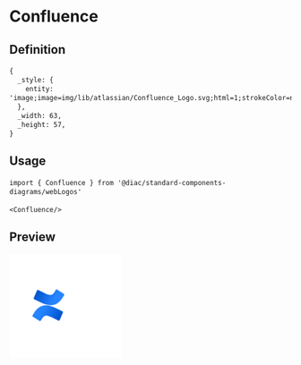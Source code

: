 # Confluence

## Definition

```
{
  _style: { 
    entity: 'image;image=img/lib/atlassian/Confluence_Logo.svg;html=1;strokeColor=none;',
  },
  _width: 63,
  _height: 57,
}
```

## Usage

```
import { Confluence } from '@diac/standard-components-diagrams/webLogos'

<Confluence/>
```

## Preview

<img src="./confluence.png" width="200"/>
